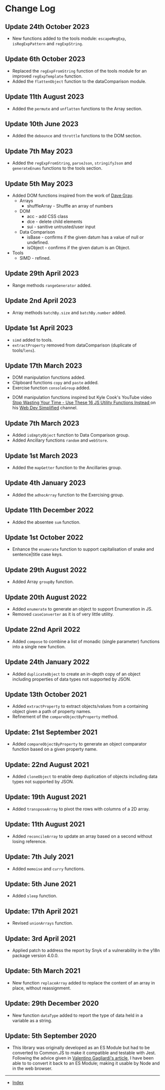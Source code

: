 # Change Log

## Update 24th October 2023

-   New functions added to the tools module: `escapeRegExp`, `isRegExpPattern` and `regExpString`.

## Update 6th October 2023

-   Replaced the `regExpFromString` function of the tools module for an improved `regExpTemplate` function.
-   Added the `flattenObject` function to the dataComparison module.

## Update 11th August 2023

-   Added the `permute` and `unflatten` functions to the Array section.

## Update 10th June 2023

-   Added the `debounce` and `throttle` functions to the DOM section.

## Update 7th May 2023

-   Added the `regExpFromString`, `parseJson`, `stringifyJson` and `generateEnums` functions to the tools section.

## Update 5th May 2023

-   Added DOM functions inspired from the work of [Dave Gray](https://youtu.be/LDgPTw6tePk).
    * Arrays
      -   shuffleArray - Shuffle an array of numbers
    * DOM
      -   acc - add CSS class
      -   dce - delete child elements
      -   sui - sanitive untrusted/user input
    * Data Comparison
      -   isBase - confirms if the given datum has a value of null or undefined.
      -   isObject - confirms if the given datum is an Object.
- Tools
  *   SIMD - refined.
## Update 29th April 2023

-   Range methods `rangeGenerator` added.

## Update 2nd April 2023

-   Array methods `batchBy.size` and `batchBy.number` added.

## Update 1st April 2023

-   `simd` added to tools.
-   `extractProperty` removed from dataComparison (duplicate of tools/`lens`).

## Update 17th March 2023

-   DOM manipulation functions added.
-   Clipboard functions `copy` and `paste` added.
-   Exercise function `consoleGroup` added.

* DOM manipulation functions inspired but Kyle Cook's YouTube video [Stop Wasting Your Time - Use These 16 JS Utility Functions Instead
](https://youtu.be/EoUIS2PxKCs) on his [Web Dev Simplified](https://www.youtube.com/@WebDevSimplified) channel.

## Update 7th March 2023

-   Added `isEmptyObject` function to Data Comparison group.
-   Added Ancillary functions `random` and `webStore`.

## Update 1st March 2023

-   Added the `mapGetter` function to the Ancillaries group.

## Update 4th January 2023

-   Added the `adhocArray` function to the Exercising group.

## Update 11th December 2022

-   Added the absentee `sum` function.

## Update 1st October 2022

-   Enhance the `enumerate` function to support capitalisation of snake and sentence|title case keys.

## Update 29th August 2022

-   Added Array `groupBy` function.

## Update 20th August 2022

-   Added `enumerate` to generate an object to support Enumeration in JS.
-   Removed `caseConverter` as it is of very little utility.

## Update 22nd April 2022

-   Added `compose` to combine a list of monadic (single parameter) functions into a single new function.

## Update 24th January 2022

-   Added `duplicateObject` to create an in-depth copy of an object including properties of data types not supported by JSON.

## Update 13th October 2021

-   Added `extractProperty` to extract objects/values from a containing object given a path of property names.
-   Refinement of the `compareObjectByProperty` method.

## Update: 21st September 2021

-   Added `compareObjectByProperty` to generate an object comparator function based on a given property name.

## Update: 22nd August 2021

-   Added `cloneObject` to enable deep duplication of objects including data types not supported by JSON.

## Update: 19th August 2021

-   Added `transposeArray` to pivot the rows with columns of a 2D array.

## Update: 11th August 2021

-   Added `reconcileArray` to update an array based on a second without losing reference.

## Update: 7th July 2021

-   Added `memoise` and `curry` functions.

## Update: 5th June 2021

-   Added `sleep` function.

## Update: 17th April 2021

-   Revised `unionArrays` function.

## Update: 3rd April 2021

-   Applied patch to address the report by Snyk of a vulnerability in the y18n package version 4.0.0.

## Update: 5th March 2021

-   New function `replaceArray` added to replace the content of an array in place, without reassignment.

## Update: 29th December 2020

-   New function `dataType` added to report the type of data held in a variable as a string.

## Update: 5th September 2020

-   This library was originally developed as an ES Module but had to be converted to Common.JS to make it compatible and testable with Jest.
Following the advice given in [Valentino Gagliardi's article](https://www.valentinog.com/blog/jest/), I have been able to to convert it back to an ES Module; making it usable by Node and in the web browser.

---

* [Index](README.md)
